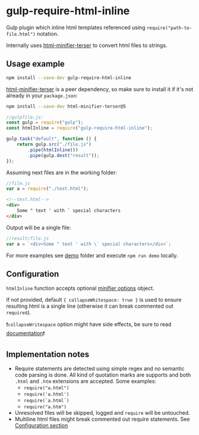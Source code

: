 # gulp-require-html-inline
Gulp plugin which inline html templates referenced using `require("path-to-file.html")` notation.

Internally uses [html-minifier-terser](https://www.npmjs.com/package/html-minifier-terser) to convert html files to strings.

## Usage example
```sh
npm install --save-dev gulp-require-html-inline
```

[html-minifier-terser](https://www.npmjs.com/package/html-minifier-terser) is a peer dependency, so make sure to install it if it's not already in your `package.json`:

```sh
npm install --save-dev html-minifier-terser@5
```

```js
//gulpfile.js:
const gulp = require("gulp");
const htmlInline = require("gulp-require-html-inline");

gulp.task("default", function () {
	return gulp.src("./file.js")
		.pipe(htmlInline())
		.pipe(gulp.dest("result"));
});
```

Assuming next files are in the working folder:
```js
//file.js
var a = require("./test.html");
```
```html
<!--test.html-->
<div>
	Some " text ' with ` special characters
</div>
```
Output will be a single file:
```js
//result/file.js
var a = `<div>Some " text ' with \` special characters</div>`;
```
For more examples see [demo](https://github.com/yrtimiD/gulp-require-html-inline/tree/master/demo) folder and execute `npm run demo` locally.

## Configuration
`htmlInline` function accepts optional [minifier options](https://github.com/DanielRuf/html-minifier-terser#options-quick-reference) object.

If not provided, default `{ collapseWhitespace: true }` is used to ensure resulting html is a single line (otherwise it can break commented out `require`s).

❗`collapseWritespace` option might have side effects, be sure to read [documentation](http://perfectionkills.com/experimenting-with-html-minifier/#collapse_whitespace)❗

## Implementation notes
- Require statements are detected using simple regex and no semantic code parsing is done. All kind of quotation marks are supports and both `.html` and `.htm` extensions are accepted. Some examples:
  - `require("a.html")`
  - `require('a.html')`
  - ``require(`a.html`)``
  - `require("a.htm")`
- Unresolved files will be skipped, logged and `require` will be untouched.
- Multiline html files might break commented out require statements. See [Configuration section](#configuration)

